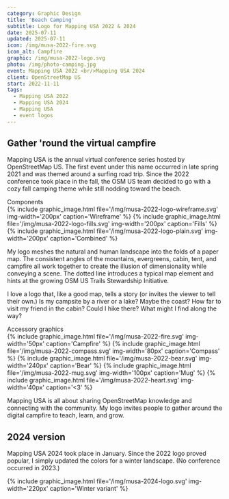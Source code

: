```yaml
---
category: Graphic Design
title: 'Beach Camping'
subtitle: Logo for Mapping USA 2022 & 2024
date: 2025-07-11
updated: 2025-07-11
icon: /img/musa-2022-fire.svg
icon_alt: Campfire
graphic: /img/musa-2022-logo.svg
photo: /img/photo-camping.jpg
event: Mapping USA 2022 <br/>Mapping USA 2024
client: OpenStreetMap US
start: 2022-11-11
tags:
  - Mapping USA 2022
  - Mapping USA 2024
  - Mapping USA
  - event logos
---
```

## Gather 'round the virtual campfire

Mapping USA is the annual virtual conference series hosted by OpenStreetMap US. The first event under this name occurred in late spring 2021 and was themed around a surfing road trip. Since the 2022 conference took place in the fall, the OSM US team decided to go with a cozy fall camping theme while still nodding toward the beach.

<div class="graphic-group graphic-background">
<div class="group-title">Components</div>
{% include graphic_image.html file='/img/musa-2022-logo-wireframe.svg' img-width='200px' caption='Wireframe' %}
{% include graphic_image.html file='/img/musa-2022-logo-fills.svg' img-width='200px' caption='Fills' %}
{% include graphic_image.html file='/img/musa-2022-logo-plain.svg' img-width='200px' caption='Combined' %}
</div>

My logo meshes the natural and human landscape into the folds of a paper map. The consistent angles of the mountains, evergreens, cabin, tent, and campfire all work together to create the illusion of dimensionality while conveying a scene. The dotted line introduces a typical map element and hints at the growing OSM US Trails Stewardship Initiative.

I love a logo that, like a good map, tells a story (or invites the viewer to tell their own.) Is my campsite by a river or a lake? Maybe the coast? How far to visit my friend in the cabin? Could I hike there? What might I find along the way?

<div class="graphic-group graphic-background">
<div class="group-title">Accessory graphics</div>
{% include graphic_image.html file='/img/musa-2022-fire.svg' img-width='50px' caption='Campfire' %}
{% include graphic_image.html file='/img/musa-2022-compass.svg' img-width='80px' caption='Compass' %}
{% include graphic_image.html file='/img/musa-2022-bear.svg' img-width='240px' caption='Bear' %}
{% include graphic_image.html file='/img/musa-2022-mug.svg' img-width='100px' caption='Mug' %}
{% include graphic_image.html file='/img/musa-2022-heart.svg' img-width='40px' caption='<3' %}
</div>

Mapping USA is all about sharing OpenStreetMap knowledge and connecting with the community. My logo invites people to gather around the digital campfire to teach, learn, and grow.

## 2024 version

Mapping USA 2024 took place in January. Since the 2022 logo proved popular, I simply updated the colors for a winter landscape. (No conference occurred in 2023.)

{% include graphic_image.html file='/img/musa-2024-logo.svg' img-width='220px' caption='Winter variant' %}